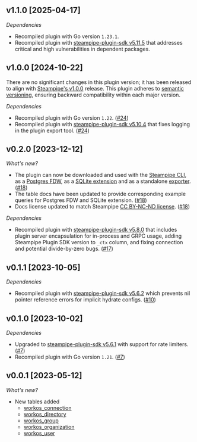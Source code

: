 ## v1.1.0 [2025-04-17]

_Dependencies_

- Recompiled plugin with Go version `1.23.1`.
- Recompiled plugin with [steampipe-plugin-sdk v5.11.5](https://github.com/turbot/steampipe-plugin-sdk/blob/v5.11.5/CHANGELOG.md#v5115-2025-03-31) that addresses critical and high vulnerabilities in dependent packages.

## v1.0.0 [2024-10-22]

There are no significant changes in this plugin version; it has been released to align with [Steampipe's v1.0.0](https://steampipe.io/changelog/steampipe-cli-v1-0-0) release. This plugin adheres to [semantic versioning](https://semver.org/#semantic-versioning-specification-semver), ensuring backward compatibility within each major version.

_Dependencies_

- Recompiled plugin with Go version `1.22`. ([#24](https://github.com/turbot/steampipe-plugin-workos/pull/24))
- Recompiled plugin with [steampipe-plugin-sdk v5.10.4](https://github.com/turbot/steampipe-plugin-sdk/blob/develop/CHANGELOG.md#v5104-2024-08-29) that fixes logging in the plugin export tool. ([#24](https://github.com/turbot/steampipe-plugin-workos/pull/24))

## v0.2.0 [2023-12-12]

_What's new?_

- The plugin can now be downloaded and used with the [Steampipe CLI](https://steampipe.io/docs), as a [Postgres FDW](https://steampipe.io/docs/steampipe_postgres/overview), as a [SQLite extension](https://steampipe.io/docs//steampipe_sqlite/overview) and as a standalone [exporter](https://steampipe.io/docs/steampipe_export/overview). ([#18](https://github.com/turbot/steampipe-plugin-workos/pull/18))
- The table docs have been updated to provide corresponding example queries for Postgres FDW and SQLite extension. ([#18](https://github.com/turbot/steampipe-plugin-workos/pull/18))
- Docs license updated to match Steampipe [CC BY-NC-ND license](https://github.com/turbot/steampipe-plugin-workos/blob/main/docs/LICENSE). ([#18](https://github.com/turbot/steampipe-plugin-workos/pull/18))

_Dependencies_

- Recompiled plugin with [steampipe-plugin-sdk v5.8.0](https://github.com/turbot/steampipe-plugin-sdk/blob/main/CHANGELOG.md#v580-2023-12-11) that includes plugin server encapsulation for in-process and GRPC usage, adding Steampipe Plugin SDK version to `_ctx` column, and fixing connection and potential divide-by-zero bugs. ([#17](https://github.com/turbot/steampipe-plugin-workos/pull/17))

## v0.1.1 [2023-10-05]

_Dependencies_

- Recompiled plugin with [steampipe-plugin-sdk v5.6.2](https://github.com/turbot/steampipe-plugin-sdk/blob/main/CHANGELOG.md#v562-2023-10-03) which prevents nil pointer reference errors for implicit hydrate configs. ([#10](https://github.com/turbot/steampipe-plugin-workos/pull/10))

## v0.1.0 [2023-10-02]

_Dependencies_

- Upgraded to [steampipe-plugin-sdk v5.6.1](https://github.com/turbot/steampipe-plugin-sdk/blob/main/CHANGELOG.md#v561-2023-09-29) with support for rate limiters. ([#7](https://github.com/turbot/steampipe-plugin-workos/pull/7))
- Recompiled plugin with Go version `1.21`. ([#7](https://github.com/turbot/steampipe-plugin-workos/pull/7))

## v0.0.1 [2023-05-12]

_What's new?_

- New tables added
  - [workos_connection](https://hub.steampipe.io/plugins/turbot/workos/tables/workos_connection)
  - [workos_directory](https://hub.steampipe.io/plugins/turbot/workos/tables/workos_directory)
  - [workos_group](https://hub.steampipe.io/plugins/turbot/workos/tables/workos_group)
  - [workos_organization](https://hub.steampipe.io/plugins/turbot/workos/tables/workos_organization)
  - [workos_user](https://hub.steampipe.io/plugins/turbot/workos/tables/workos_user)
